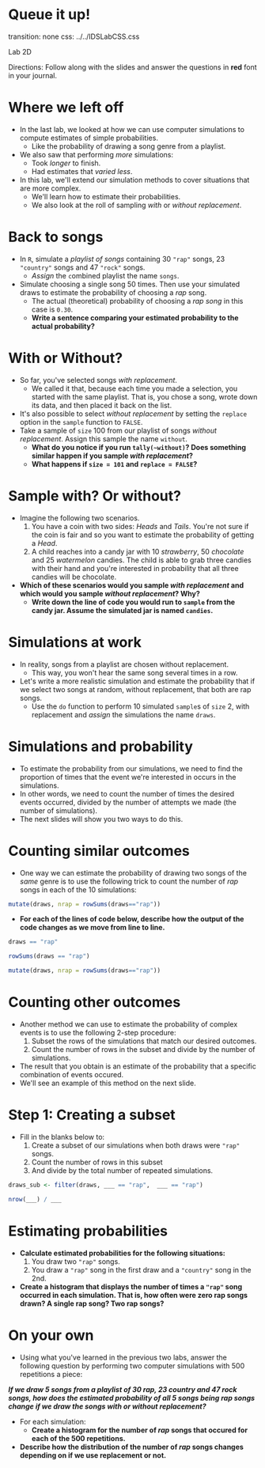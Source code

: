Queue it up!
========================================================
transition: none
css: ../../IDSLabCSS.css

Lab 2D

Directions: Follow along with the slides and answer the questions in **red** font in your journal.
 



Where we left off
=================

- In the last lab, we looked at how we can use computer simulations to compute estimates of simple probabilities.
  - Like the probability of drawing a song genre from a playlist.
- We also saw that performing _more_ simulations:
    - Took _longer_ to finish.
    - Had estimates that _varied less_.
- In this lab, we'll extend our simulation methods to cover situations that are more complex.
    - We'll learn how to estimate their probabilities.
    - We also look at the roll of sampling _with_ or _without_ _replacement_.
    


Back to songs
===

- In `R`, simulate a _playlist of songs_ containing 30 `"rap"` songs, 23 `"country"` songs and 47 `"rock"` songs.
    - _Assign_ the `c`ombined playlist the name `songs`.
- Simulate choosing a single song 50 times. Then use your simulated draws to estimate the probability of choosing a _rap_ song.
    - The actual (theoretical) probability of choosing a _rap song_ in this case is `0.30`.
    - **Write a sentence comparing your estimated probability to the actual probability?**


With or Without?
===

- So far, you've selected songs _with replacement_. 
    - We called it that, because each time you made a selection, you started with the same playlist. That is, you chose a song, wrote down its data, and then placed  it back on the list.
- It's also possible to select _without replacement_ by setting the `replace` option in the `sample` function to `FALSE`.
- Take a sample of `size` 100 from our playlist of songs _without replacement_. Assign this sample the name `without`. 
    - **What do you notice if you run `tally(~without)`? Does something similar happen if you sample _with replacement_?**
    - **What happens if `size = 101` and `replace = FALSE`?**


Sample with? Or without?
===

- Imagine the following two scenarios.
    1. You have a coin with two sides: _Heads_ and _Tails_. You're not sure if the coin is fair and so you want to estimate the probability of getting a _Head_.
    2. A child reaches into a candy jar with 10 _strawberry_, 50 _chocolate_ and 25 _watermelon_ candies. The child is able to grab three candies with their hand and you're interested in probability that all three candies will be chocolate.
- **Which of these scenarios would you sample _with replacement_ and which would you sample _without replacement_? Why?**
    - **Write down the line of code you would run to `sample` from the candy jar. Assume the simulated jar is named `candies`.**


Simulations at work
===

- In reality, songs from a playlist are chosen without replacement.
    - This way, you won't hear the same song several times in a row.
- Let's write a more realistic simulation and estimate the probability that if we select two songs at random, without replacement, that both are rap songs.
    - Use the `do` function to perform 10 simulated `sample`s of `size` 2, with replacement and _assign_ the simulations the name `draws`.
    

Simulations and probability
===

- To estimate the probability from our simulations, we need to find the proportion of times that the event we're interested in occurs in the simulations.
- In other words, we need to count the number of times the desired events occurred, divided by the number of attempts we made (the number of simulations).
- The next slides will show you two ways to do this.


Counting similar outcomes
===

- One way we can estimate the probability of drawing two songs of the _same_ genre is to use the following trick to count the number of _rap_ songs in each of the 10 simulations:


```r
mutate(draws, nrap = rowSums(draws=="rap"))
```

- **For each of the lines of code below, describe how the output of the code changes as we move from line to line.**

```r
draws == "rap"
```

```r
rowSums(draws == "rap")
```

```r
mutate(draws, nrap = rowSums(draws=="rap"))
```


Counting other outcomes
===

- Another method we can use to estimate the probability of complex events is to use the following 2-step procedure:
    1. Subset the rows of the simulations that match our desired outcomes.
    2. Count the number of rows in the subset and divide by the number of simulations.
- The result that you obtain is an estimate of the probability that a specific combination of events occured.
- We'll see an example of this method on the next slide.

Step 1: Creating a subset
===

- Fill in the blanks below to: 
    1. Create a subset of our simulations when both draws were `"rap"` songs.
    2. Count the number of rows in this subset
    3. And divide by the total number of repeated simulations.
    

```r
draws_sub <- filter(draws, ___ == "rap",  ___ == "rap")
```

```r
nrow(___) / ___
```


Estimating probabilities
===

- **Calculate estimated probabilities for the following situations:**
    1. You draw two `"rap"` songs.
    2. You draw a `"rap"` song in the first draw and a `"country"` song in the 2nd.
- **Create a histogram that displays the number of times a `"rap"` song occurred in each simulation. That is, how often were zero rap songs drawn? A single rap song? Two rap songs?**

On your own
===

- Using what you've learned in the previous two labs, answer the following question by performing two computer simulations with 500 repetitions a piece:

**_If we draw 5 songs from a playlist of 30 rap, 23 country and 47 rock songs, how does the estimated probability of all 5 songs being rap songs change if we draw the songs with or without replacement?_**

- For each simulation:
    - **Create a histogram for the number of _rap_ songs that occured for each of the 500 repetitions.**
- **Describe how the distribution of the number of _rap_ songs changes depending on if we use replacement or not.**

